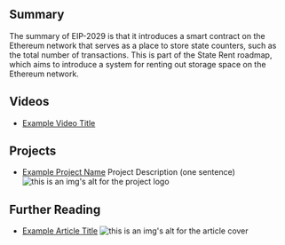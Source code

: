 ## Summary

The summary of EIP-2029 is that it introduces a smart contract on the Ethereum network that serves as a place to store state counters, such as the total number of transactions. This is part of the State Rent roadmap, which aims to introduce a system for renting out storage space on the Ethereum network.

## Videos

- [Example Video Title](https://www.youtube.com/watch?v=TDGq4aeevgY)

## Projects

- [Example Project Name](https://xxxx.xxx/xxxxx) Project Description (one sentence) ![this is an img's alt for the project logo](https://xxxx.xxx/project-logo.xxx)

## Further Reading

- [Example Article Title](https://xxxx.xxx/xxxxx) ![this is an img's alt for the article cover](https://xxxx.xxx/article-cover.xxx)
